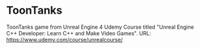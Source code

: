 # ToonTanks
ToonTanks game from Unreal Engine 4 Udemy Course titled "Unreal Engine C++ Developer: Learn C++ and Make Video Games". URL: https://www.udemy.com/course/unrealcourse/

